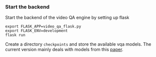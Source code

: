 ### Start the backend

Start the backend of the video QA engine by setting up flask 
```
export FLASK_APP=video_qa_flask.py
export FLASK_ENV=development
flask run
```

Create a directory `checkpoints` and store the available vqa models. The current version mainly deals with models from this [paper](https://github.com/antoyang/just-ask).

